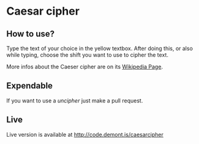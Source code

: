 # Caesar cipher

## How to use?

Type the text of your choice in the yellow textbox. After doing this, or also while typing, choose the shift you want to use to cipher the text.

More infos about the Caeser cipher are on its [Wikipedia Page](http://en.wikipedia.org/wiki/Caesar_cipher).

## Expendable

If you want to use a *uncipher* just make a pull request.

## Live

Live version is available at http://code.demont.is/caesarcipher